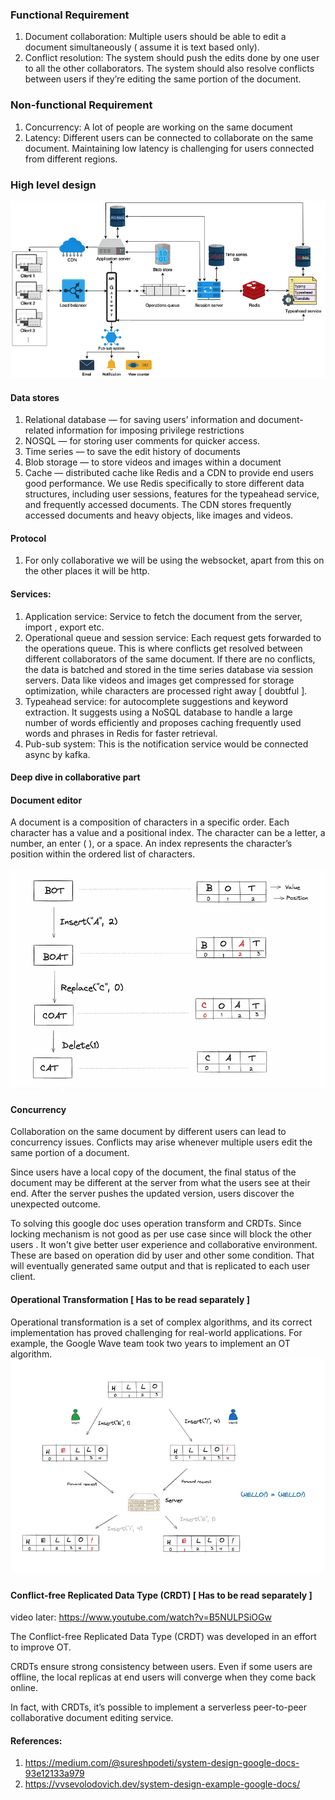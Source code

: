 ### Functional Requirement
1. Document collaboration: Multiple users should be able to edit a document simultaneously ( assume it is text based only).
2. Conflict resolution: The system should push the edits done by one user to all the other collaborators. The system should also resolve conflicts between users if they’re editing the same portion of the document.

### Non-functional Requirement
1. Concurrency: A lot of people are working on the same document 
2. Latency: Different users can be connected to collaborate on the same document. Maintaining low latency is challenging for users connected from different regions.

### High level design
![alt_text](./images/img.png)

#### Data stores
1. Relational database — for saving users’ information and document-related information for imposing privilege restrictions
2. NOSQL — for storing user comments for quicker access.
3. Time series — to save the edit history of documents
4. Blob storage — to store videos and images within a document
5. Cache — distributed cache like Redis and a CDN to provide end users good performance. We use Redis specifically to store different data structures, including user sessions, features for the typeahead service, and frequently accessed documents. The CDN stores frequently accessed documents and heavy objects, like images and videos.

#### Protocol

1. For only collaborative we will be using the websocket, apart from this on the other places it will be http.

#### Services:

1. Application service:  Service to fetch the document from the server, import , export etc. 
2. Operational queue and session service: Each request gets forwarded to the operations queue. This is where conflicts get resolved between different collaborators of the same document. If there are no conflicts, the data is batched and stored in the time series database via session servers. Data like videos and images get compressed for storage optimization, while characters are processed right away [ doubtful ].
3. Typeahead service:  for autocomplete suggestions and keyword extraction. It suggests using a NoSQL database to handle a large number of words efficiently and proposes caching frequently used words and phrases in Redis for faster retrieval.
4. Pub-sub system:  This is the notification service would be connected async by kafka.

#### Deep dive in collaborative part

#### Document editor

A document is a composition of characters in a specific order. Each character has a value and a positional index. The character can be a letter, a number, an enter (
), or a space. An index represents the character’s position within the ordered list of characters.

![alt_text](./images/img_2.png)

#### Concurrency

Collaboration on the same document by different users can lead to concurrency issues. Conflicts may arise whenever multiple users edit the same portion of a document.

Since users have a local copy of the document, the final status of the document may be different at the server from what the users see at their end. After the server pushes the updated version, users discover the unexpected outcome.

To solving this google doc uses operation transform and CRDTs. Since locking mechanism is not good as per use case since will block the other users . It won't give better user experience and collaborative environment.
These are based on operation did by user and other some condition. That will eventually generated same output and that is replicated to each user client.

#### Operational Transformation [ Has to be read separately ]
Operational transformation is a set of complex algorithms, and its correct implementation has proved challenging for real-world applications. For example, the Google Wave team took two years to implement an OT algorithm.
![alt_text](./images/img_3.png)
#### Conflict-free Replicated Data Type (CRDT) [ Has to be read separately ] 
video later: https://www.youtube.com/watch?v=B5NULPSiOGw

The Conflict-free Replicated Data Type (CRDT) was developed in an effort to improve OT. 

CRDTs ensure strong consistency between users. Even if some users are offline, the local replicas at end users will converge when they come back online.

In fact, with CRDTs, it’s possible to implement a serverless peer-to-peer collaborative document editing service.



#### References:

1. https://medium.com/@sureshpodeti/system-design-google-docs-93e12133a979
2. https://vvsevolodovich.dev/system-design-example-google-docs/